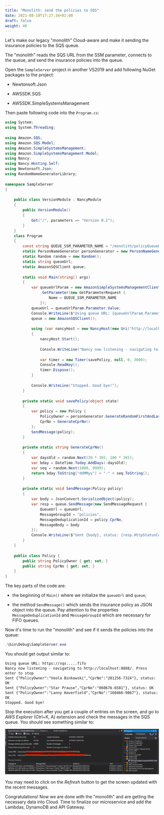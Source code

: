 ```yaml
---
title: "Monolith: send the policies to SQS"
date: 2021-08-10T17:27:34+02:00
draft: false
weight: 40
---
```


Let's make our legacy "monolith" Cloud-aware and make it sending the insurance policies to the SQS queue.

The "monolith" reads the SQS URL from the SSM parameter, connects to the queue, and send the insurance policies into the queue.

Open the `SampleServer` project in another VS2019 and add following NuGet packages to the project:

* Newtonsoft.Json

* AWSSDK.SQS

* AWSSDK.SimpleSystemsManagement

Then paste following code into the `Program.cs`:

```csharp
using System;
using System.Threading;

using Amazon.SQS;
using Amazon.SQS.Model;
using Amazon.SimpleSystemsManagement;
using Amazon.SimpleSystemsManagement.Model;
using Nancy;
using Nancy.Hosting.Self;
using Newtonsoft.Json;
using RandomNameGeneratorLibrary;

namespace SampleServer
{

    public class VersionModule : NancyModule
    {
        public VersionModule()
        {
            Get("/", parameters => "Version 0.2");
        }
    }
    class Program
    {
        const string QUEUE_SSM_PARAMETER_NAME = "/monolith/policyQueueUrl";
        static PersonNameGenerator personGenerator = new PersonNameGenerator();
        static Random random = new Random();
        static string queueUrl;
        static AmazonSQSClient queue;

        static void Main(string[] args)
        {
            var queueUrlParam = new AmazonSimpleSystemsManagementClient()
                .GetParameter(new GetParameterRequest {
                    Name = QUEUE_SSM_PARAMETER_NAME
                });
            queueUrl = queueUrlParam.Parameter.Value;
            Console.WriteLine($"Using queue URL: {queueUrlParam.Parameter.Value}");
            queue = new AmazonSQSClient();

            using (var nancyHost = new NancyHost(new Uri("http://localhost:8888/")))
            {
                nancyHost.Start();

                Console.WriteLine("Nancy now listening - navigating to http://localhost:8888/. Press enter to stop");

                var timer = new Timer(savePolicy, null, 0, 3000);
                Console.ReadKey();
                timer.Dispose();
            }

            Console.WriteLine("Stopped. Good bye!");
        }

        private static void savePolicy(object state)
        {
            var policy = new Policy {
                PolicyOwner = personGenerator.GenerateRandomFirstAndLastName(),
                CprNo = GenerateCprNo()
            };
            SendMessage(policy);
        }

        private static string GenerateCprNo()
        {
            var daysOld = random.Next(20 * 365, 100 * 365);
            var bday = DateTime.Today.AddDays(-daysOld);
            var seq = random.Next(1000, 9999);
            return bday.ToString("ddMMyy") + "-" + seq.ToString();
        }

        private static void SendMessage(Policy policy)
        {
            var body = JsonConvert.SerializeObject(policy);
            var resp = queue.SendMessage(new SendMessageRequest {
                QueueUrl = queueUrl,
                MessageGroupId = "policies",
                MessageDeduplicationId = policy.CprNo,
                MessageBody = body
            });
            Console.WriteLine($"Sent {body}, status: {resp.HttpStatusCode}");
        }
    }

    public class Policy {
        public string PolicyOwner { get; set; }
        public string CprNo { get; set; }
    }
}
```

The key parts of the code are:

* the beginning of `Main()` where we initialize the `queueUrl` and `queue`;

* the method `SendMessage()` which sends the insurance policy as JSON object into the queue. Pay attention to the properties `MessageDeduplicationId` and `MessageGroupId` which are necessary for FIFO queues.

Now it's time to run the "monolith" and see if it sends the policies into the queue:

```powershell
.\bin\Debug\SampleServer.exe
```

You should get output similar to:

```text
Using queue URL: https://sqs.....fifo
Nancy now listening - navigating to http://localhost:8888/. Press enter to stop
Sent {"PolicyOwner":"Veola Binkowski","CprNo":"281256-7324"}, status: OK
Sent {"PolicyOwner":"Star Prause","CprNo":"060676-6581"}, status: OK
Sent {"PolicyOwner":"Lanny Haverfield","CprNo":"160466-9067"}, status: OK
Stopped. Good bye!
```

Stop the execution after you get a couple of entries on the screen, and go to _AWS Explorer_ (Ctrl+K, A) extension and check the messages in the SQS queue. You should see something similar to:

![queue_messages](40_sqs_messages.png)

You may need to click on the _Refresh_ button to get the screen updated with the recent messages.

Congratulations! Now we are done with the "monolith" and are getting the necessary data into Cloud. Time to finalize our microservice and add the Lambdas, DynamoDB and API Gateway.
